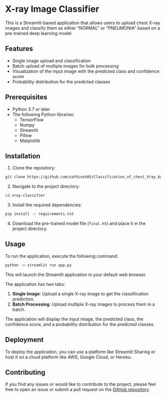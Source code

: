 
# X-ray Image Classifier

This is a Streamlit-based application that allows users to upload chest X-ray images and classify them as either "NORMAL" or "PNEUMONIA" based on a pre-trained deep learning model.

## Features

- Single image upload and classification
- Batch upload of multiple images for bulk processing
- Visualization of the input image with the predicted class and confidence score
- Probability distribution for the predicted classes

## Prerequisites

- Python 3.7 or later
- The following Python libraries:
  - TensorFlow
  - Numpy
  - Streamlit
  - Pillow
  - Matplotlib

## Installation

1. Clone the repository:

```bash
git clone https://github.com/sathiesh05/Classification_of_chest_Xray_by_CNN.git
```

2. Navigate to the project directory:

```bash
cd xray-classifier
```

3. Install the required dependencies:

```bash
pip install -r requirements.txt
```

4. Download the pre-trained model file (`final.h5`) and place it in the project directory.

## Usage

To run the application, execute the following command:

```bash
python -m streamlit run app.py
```

This will launch the Streamlit application in your default web browser.

The application has two tabs:

1. **Single Image**: Upload a single X-ray image to get the classification prediction.
2. **Batch Processing**: Upload multiple X-ray images to process them in a batch.

The application will display the input image, the predicted class, the confidence score, and a probability distribution for the predicted classes.

## Deployment

To deploy the application, you can use a platform like Streamlit Sharing or host it on a cloud platform like AWS, Google Cloud, or Heroku.

## Contributing

If you find any issues or would like to contribute to the project, please feel free to open an issue or submit a pull request on the [GitHub repository](https://github.com/sathiesh05/Classification_of_chest_Xray_by_CNN).
